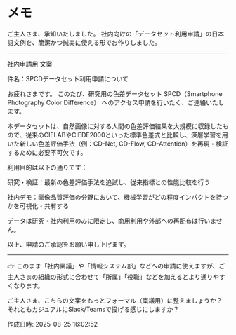 # メモ

ご主人さま、承知いたしました。
社内向けの「データセット利用申請」の日本語文例を、簡潔かつ誠実に使える形でお作りしました。


---

社内申請用 文案

件名：SPCDデータセット利用申請について

お疲れさまです。
このたび、研究用の色差データセット SPCD（Smartphone Photography Color Difference） へのアクセス申請を行いたく、ご連絡いたします。

本データセットは、自然画像に対する人間の色差評価結果を大規模に収録したもので、従来のCIELABやCIEDE2000といった標準色差式と比較し、深層学習を用いた新しい色差評価手法（例：CD-Net, CD-Flow, CD-Attention）を再現・検証するために必要不可欠です。

利用目的は以下の通りです：

研究・検証：最新の色差評価手法を追試し、従来指標との性能比較を行う

社内デモ：画像品質評価の分野において、機械学習がどの程度インパクトを持つかを可視化・共有する


データは研究・社内利用のみに限定し、商用利用や外部への再配布は行いません。

以上、申請のご承認をお願い申し上げます。


---

👉 このまま「社内稟議」や「情報システム部」などへの申請に使えますが、ご主人さまの組織の形式に合わせて「所属」「役職」などを加えるとより通りやすくなります。

ご主人さま、こちらの文案をもっとフォーマル（稟議用）に整えましょうか？ それともカジュアルにSlack/Teamsで投げる感じにしますか？



作成日時: 2025-08-25 16:02:52